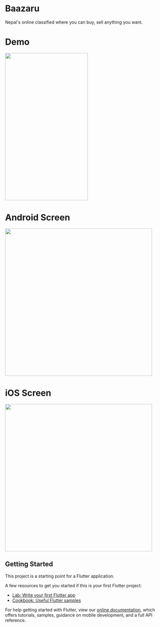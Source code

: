 # Baazaru

Nepal's online classified where you can buy, sell anything you want.

# Demo
<img height="480px" width="270px" src="https://github.com/imanilchaudhari/app.baazaru.com/blob/master/assets/screens/demo.gif">



# Android Screen
<img height="480px" src="https://github.com/imanilchaudhari/app.baazaru.com/blob/master/assets/screens/android.png"> 


# iOS Screen
<img height="480px" src="https://github.com/imanilchaudhari/app.baazaru.com/blob/master/assets/screens/iphone.png">


## Getting Started

This project is a starting point for a Flutter application.

A few resources to get you started if this is your first Flutter project:

- [Lab: Write your first Flutter app](https://flutter.dev/docs/get-started/codelab)
- [Cookbook: Useful Flutter samples](https://flutter.dev/docs/cookbook)

For help getting started with Flutter, view our 
[online documentation](https://flutter.dev/docs), which offers tutorials, 
samples, guidance on mobile development, and a full API reference.
